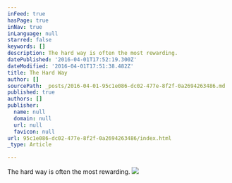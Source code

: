 ```yaml
---
inFeed: true
hasPage: true
inNav: true
inLanguage: null
starred: false
keywords: []
description: The hard way is often the most rewarding.
datePublished: '2016-04-01T17:52:19.300Z'
dateModified: '2016-04-01T17:51:38.482Z'
title: The Hard Way
author: []
sourcePath: _posts/2016-04-01-95c1e086-dc02-477e-8f2f-0a2694263486.md
published: true
authors: []
publisher:
  name: null
  domain: null
  url: null
  favicon: null
url: 95c1e086-dc02-477e-8f2f-0a2694263486/index.html
_type: Article

---
```

The hard way is often the most rewarding.
![](https://the-grid-user-content.s3-us-west-2.amazonaws.com/cf2ea5ab-666a-46fa-a380-f229b8250bdc.jpg)